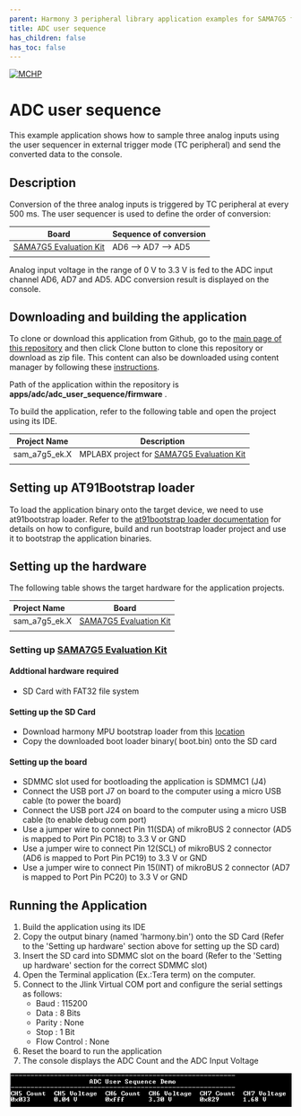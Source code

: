 ```yaml
---
parent: Harmony 3 peripheral library application examples for SAMA7G5 family
title: ADC user sequence 
has_children: false
has_toc: false
---
```


[![MCHP](https://www.microchip.com/ResourcePackages/Microchip/assets/dist/images/logo.png)](https://www.microchip.com)

# ADC user sequence

This example application shows how to sample three analog inputs using the user sequencer in external trigger mode (TC peripheral) and send the converted data to the console.

## Description

Conversion of the three analog inputs is triggered by TC peripheral at every 500 ms. The user sequencer is used to define the order of conversion:

| Board | Sequence of conversion |
| ----- | ---------------------- |
| [SAMA7G5 Evaluation Kit]() |  AD6 --> AD7 --> AD5 |
|||

Analog input voltage in the range of 0 V to 3.3 V is fed to the ADC input channel AD6, AD7 and AD5. ADC conversion result is displayed on the console.

## Downloading and building the application

To clone or download this application from Github, go to the [main page of this repository](https://github.com/Microchip-MPLAB-Harmony/csp_apps_sam_a7g5) and then click Clone button to clone this repository or download as zip file.
This content can also be downloaded using content manager by following these [instructions](https://github.com/Microchip-MPLAB-Harmony/contentmanager/wiki).

Path of the application within the repository is **apps/adc/adc_user_sequence/firmware** .

To build the application, refer to the following table and open the project using its IDE.

| Project Name      | Description                                    |
| ----------------- | ---------------------------------------------- |
| sam_a7g5_ek.X | MPLABX project for [SAMA7G5 Evaluation Kit]() |
|||

## Setting up AT91Bootstrap loader

To load the application binary onto the target device, we need to use at91bootstrap loader. Refer to the [at91bootstrap loader documentation](../../docs/readme_bootstrap.md) for details on how to configure, build and run bootstrap loader project and use it to bootstrap the application binaries.

## Setting up the hardware

The following table shows the target hardware for the application projects.

| Project Name| Board|
|:---------|:---------:|
| sam_a7g5_ek.X | [SAMA7G5 Evaluation Kit]() |
|||

### Setting up [SAMA7G5 Evaluation Kit]()

#### Addtional hardware required

- SD Card with FAT32 file system

#### Setting up the SD Card

- Download harmony MPU bootstrap loader from this [location](firmware/at91bootstrap_sam_a7g5_ek.X/binaries/boot.bin)
- Copy the downloaded boot loader binary( boot.bin) onto the SD card

#### Setting up the board

- SDMMC slot used for bootloading the application is SDMMC1 (J4)
- Connect the USB port J7 on board to the computer using a micro USB cable (to power the board)
- Connect the USB port J24 on board to the computer using a micro USB cable (to enable debug com port)
- Use a jumper wire to connect Pin 11(SDA) of mikroBUS 2 connector (AD5 is mapped to Port Pin PC18) to 3.3 V or GND
- Use a jumper wire to connect Pin 12(SCL) of mikroBUS 2 connector (AD6 is mapped to Port Pin PC19) to 3.3 V or GND
- Use a jumper wire to connect Pin 15(INT) of mikroBUS 2 connector (AD7 is mapped to Port Pin PC20) to 3.3 V or GND

## Running the Application

1. Build the application using its IDE
2. Copy the output binary (named 'harmony.bin') onto the SD Card (Refer to the 'Setting up hardware' section above for setting up the SD card)
3. Insert the SD card into SDMMC slot on the board (Refer to the 'Setting up hardware' section for the correct SDMMC slot)
4. Open the Terminal application (Ex.:Tera term) on the computer.
5. Connect to the Jlink Virtual COM port and configure the serial settings as follows:
    - Baud : 115200
    - Data : 8 Bits
    - Parity : None
    - Stop : 1 Bit
    - Flow Control : None
6. Reset the board to run the application
7. The console displays the ADC Count and the ADC Input Voltage

![output](images/output_adc_user_sequence.png)
